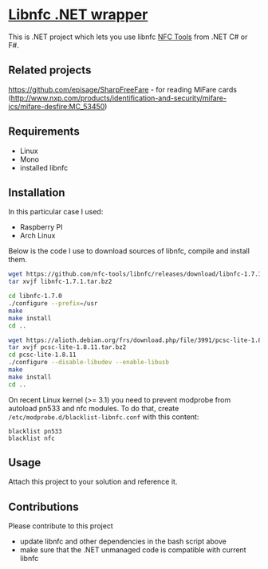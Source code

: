 [Libnfc .NET wrapper](https://github.com/episage/SharpNfc)
====================

This is .NET project which lets you use libnfc [NFC Tools](http://nfc-tools.org/index.php?title=Libnfc) from .NET C# or F#.

Related projects
---------------------
https://github.com/episage/SharpFreeFare - for reading MiFare cards (http://www.nxp.com/products/identification-and-security/mifare-ics/mifare-desfire:MC_53450)

Requirements
---------------------

- Linux
- Mono
- installed libnfc

Installation
---------------------

In this particular case I used:

- Raspberry PI
- Arch Linux


Below is the code I use to download sources of libnfc, compile and install them.

```bash
wget https://github.com/nfc-tools/libnfc/releases/download/libnfc-1.7.1/libnfc-1.7.1.tar.bz2
tar xvjf libnfc-1.7.1.tar.bz2

cd libnfc-1.7.0
./configure --prefix=/usr
make
make install
cd ..

wget https://alioth.debian.org/frs/download.php/file/3991/pcsc-lite-1.8.11.tar.bz2
tar xvjf pcsc-lite-1.8.11.tar.bz2
cd pcsc-lite-1.8.11
./configure --disable-libudev --enable-libusb
make
make install
cd ..
```

On recent Linux kernel (>= 3.1) you need to prevent modprobe from autoload pn533 and nfc modules.
To do that, create `/etc/modprobe.d/blacklist-libnfc.conf` with this content:

```text
blacklist pn533
blacklist nfc
```


Usage
---------------------

Attach this project to your solution and reference it.


Contributions
---------------------

Please contribute to this project

- update libnfc and other dependencies in the bash script above
- make sure that the .NET unmanaged code is compatible with current libnfc

